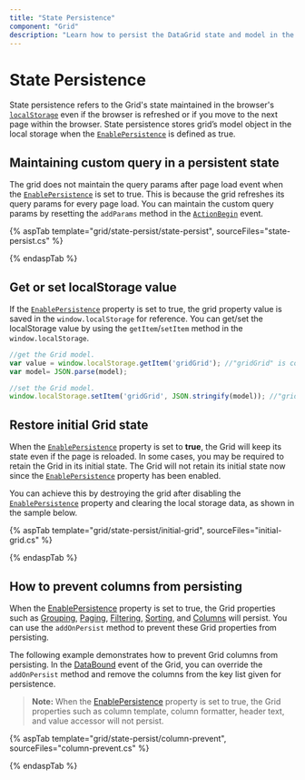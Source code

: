 ```yaml
---
title: "State Persistence"
component: "Grid"
description: "Learn how to persist the DataGrid state and model in the browser’s local storage."
---
```


# State Persistence

State persistence refers to the Grid's state maintained in the browser's [`localStorage`](https://www.w3schools.com/html/html5_webstorage.asp#) even if the browser is refreshed or if you move to the next page within the browser.
State persistence stores grid’s model object in the local storage when the [`EnablePersistence`](https://help.syncfusion.com/cr/aspnetcore-js2/Syncfusion.EJ2.Grids.GridBuilder-1.html#Syncfusion_EJ2_Grids_GridBuilder_1_EnablePersistence_System_Boolean_) is defined as true.

## Maintaining custom query in a persistent state

The grid does not maintain the query params after page load event when the [`EnablePersistence`](https://help.syncfusion.com/cr/aspnetcore-js2/Syncfusion.EJ2.Grids.GridBuilder-1.html#Syncfusion_EJ2_Grids_GridBuilder_1_EnablePersistence_System_Boolean_) is set to true. This is because the grid refreshes its query params for every page load. You can maintain the custom query params by resetting the `addParams` method in the [`ActionBegin`](https://help.syncfusion.com/cr/aspnetcore-js2/Syncfusion.EJ2.Grids.GridBuilder-1.html#Syncfusion_EJ2_Grids_GridBuilder_1_ActionBegin_System_String_) event.

{% aspTab template="grid/state-persist/state-persist", sourceFiles="state-persist.cs" %}

{% endaspTab %}

## Get or set localStorage value

If the [`EnablePersistence`](https://help.syncfusion.com/cr/aspnetcore-js2/Syncfusion.EJ2.Grids.GridBuilder-1.html#Syncfusion_EJ2_Grids_GridBuilder_1_EnablePersistence_System_Boolean_) property is set to true, the grid property value is saved in the `window.localStorage` for reference. You can get/set the localStorage value by using the `getItem`/`setItem` method in the `window.localStorage`.

```typescript
//get the Grid model.
var value = window.localStorage.getItem('gridGrid'); //"gridGrid" is component name + component id.
var model= JSON.parse(model);

```

```typescript
//set the Grid model.
window.localStorage.setItem('gridGrid', JSON.stringify(model)); //"gridGrid" is component name + component id.

```

## Restore initial Grid state

When the [`EnablePersistence`](https://help.syncfusion.com/cr/aspnetcore-js2/Syncfusion.EJ2.Grids.GridBuilder-1.html#Syncfusion_EJ2_Grids_GridBuilder_1_EnablePersistence_System_Boolean_) property is set to **true**, the Grid will keep its state even if the page is reloaded. In some cases, you may be required to retain the Grid in its initial state. The Grid will not retain its initial state now since the [`EnablePersistence`](https://help.syncfusion.com/cr/aspnetcore-js2/Syncfusion.EJ2.Grids.GridBuilder-1.html#Syncfusion_EJ2_Grids_GridBuilder_1_EnablePersistence_System_Boolean_) property has been enabled.

You can achieve this by destroying the grid after disabling the [`EnablePersistence`](https://help.syncfusion.com/cr/aspnetcore-js2/Syncfusion.EJ2.Grids.GridBuilder-1.html#Syncfusion_EJ2_Grids_GridBuilder_1_EnablePersistence_System_Boolean_) property and clearing the local storage data, as shown in the sample below.

{% aspTab template="grid/state-persist/initial-grid", sourceFiles="initial-grid.cs" %}

{% endaspTab %}

## How to prevent columns from persisting

When the [EnablePersistence](https://help.syncfusion.com/cr/aspnetmvc-js2/Syncfusion.EJ2.Grids.Grid.html#Syncfusion_EJ2_Grids_Grid_EnablePersistence) property is set to true, the Grid properties such as [Grouping](https://help.syncfusion.com/cr/aspnetmvc-js2/Syncfusion.EJ2.Grids.GridGroupSettings.html), [Paging](https://help.syncfusion.com/cr/aspnetmvc-js2/Syncfusion.EJ2.Grids.GridPageSettings.html), [Filtering](https://help.syncfusion.com/cr/aspnetmvc-js2/Syncfusion.EJ2.Grids.GridFilterSettings.html), [Sorting](https://help.syncfusion.com/cr/aspnetmvc-js2/Syncfusion.EJ2.Grids.GridSortSettings.html), and [Columns](https://help.syncfusion.com/cr/aspnetmvc-js2/Syncfusion.EJ2.Grids.GridColumn.html) will persist. You can use the `addOnPersist` method to prevent these Grid properties from persisting.

The following example demonstrates how to prevent Grid columns from persisting. In the [DataBound](https://help.syncfusion.com/cr/aspnetmvc-js2/Syncfusion.EJ2.Grids.GridBuilder-1.html#Syncfusion_EJ2_Grids_GridBuilder_1_DataBound_System_String_) event of the Grid, you can override the `addOnPersist` method and remove the columns from the key list given for persistence.

>**Note:** When the [EnablePersistence](https://help.syncfusion.com/cr/aspnetmvc-js2/Syncfusion.EJ2.Grids.Grid.html#Syncfusion_EJ2_Grids_Grid_EnablePersistence) property is set to true, the Grid properties such as column template, column formatter, header text, and value accessor will not persist.

{% aspTab template="grid/state-persist/column-prevent", sourceFiles="column-prevent.cs" %}

{% endaspTab %}